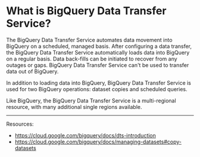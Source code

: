 # What is BigQuery Data Transfer Service?

The BigQuery Data Transfer Service automates data movement into BigQuery on a scheduled, managed basis. After
configuring a data transfer, the BigQuery Data Transfer Service automatically loads data into BigQuery on a regular
basis. Data back-fills can be initiated to recover from any outages or gaps. BigQuery Data Transfer Service can't be
used to transfer data out of BigQuery.

In addition to loading data into BigQuery, BigQuery Data Transfer Service is used for two BigQuery operations: dataset
copies and scheduled queries.

Like BigQuery, the BigQuery Data Transfer Service is a multi-regional resource, with many additional single regions
available.

---
Resources:

* https://cloud.google.com/bigquery/docs/dts-introduction
* https://cloud.google.com/bigquery/docs/managing-datasets#copy-datasets
